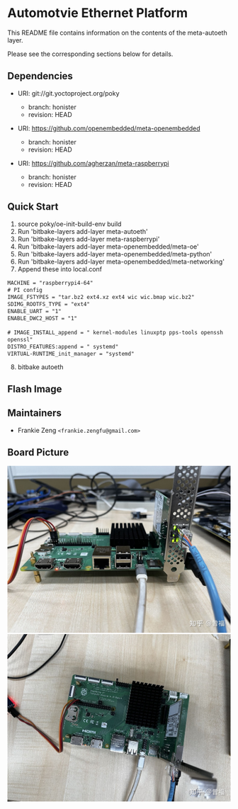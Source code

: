 # Automotvie Ethernet Platform

This README file contains information on the contents of the meta-autoeth layer.

Please see the corresponding sections below for details.

## Dependencies

  * URI: git://git.yoctoproject.org/poky
    * branch: honister
    * revision: HEAD

  * URI: https://github.com/openembedded/meta-openembedded
    * branch: honister
    * revision: HEAD

  * URI: https://github.com/agherzan/meta-raspberrypi
    * branch: honister
    * revision: HEAD


## Quick Start

1. source poky/oe-init-build-env build
2. Run 'bitbake-layers add-layer meta-autoeth'
3. Run 'bitbake-layers add-layer meta-raspberrypi'
4. Run 'bitbake-layers add-layer meta-openembedded/meta-oe'
5. Run 'bitbake-layers add-layer meta-openembedded/meta-python'
6. Run 'bitbake-layers add-layer meta-openembedded/meta-networking'
7. Append these into local.conf
```
MACHINE = "raspberrypi4-64"
# PI config 
IMAGE_FSTYPES = "tar.bz2 ext4.xz ext4 wic wic.bmap wic.bz2"
SDIMG_ROOTFS_TYPE = "ext4"
ENABLE_UART = "1"
ENABLE_DWC2_HOST = "1"

# IMAGE_INSTALL_append = " kernel-modules linuxptp pps-tools openssh openssl"
DISTRO_FEATURES:append = " systemd"
VIRTUAL-RUNTIME_init_manager = "systemd"

```
8. bitbake autoeth

## Flash Image


## Maintainers

* Frankie Zeng `<frankie.zengfu@gmail.com>`

## Board Picture
![board1](./doc/board1.jpg)
![board2](./doc/board2.jpg)

